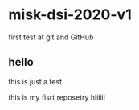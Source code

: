 # misk-dsi-2020-v1
first test at git and GitHub 

## hello

this is just a test 

this is my fisrt reposetry 
hiiiiii
